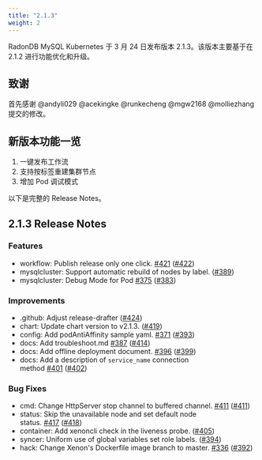 ```yaml
---
title: "2.1.3"
weight: 2
---
```


RadonDB MySQL Kubernetes 于 3 月 24 日发布版本 2.1.3。该版本主要基于在 2.1.2 进行功能优化和升级。

## **致谢**

首先感谢 @andyli029 @acekingke @runkecheng @mgw2168 @molliezhang 提交的修改。


## **新版本功能一览**

1. 一键发布工作流
2. 支持按标签重建集群节点
3. 增加 Pod 调试模式

以下是完整的 Release Notes。

## **2.1.3 Release Notes**

### Features

* workflow: Publish release only one click. [#](https://github.com/radondb/radondb-mysql-kubernetes/issues/421)[42](https://github.com/radondb/radondb-mysql-kubernetes/issues/421)[1](https://github.com/radondb/radondb-mysql-kubernetes/issues/421) ([#42](https://github.com/radondb/radondb-mysql-kubernetes/pull/422)[2](https://github.com/radondb/radondb-mysql-kubernetes/pull/422))
* mysqlcluster: Support automatic rebuild of nodes by label. ([#389](https://github.com/radondb/radondb-mysql-kubernetes/pull/389))
* mysqlcluster: Debug Mode for Pod [#](https://github.com/radondb/radondb-mysql-kubernetes/issues/375)[37](https://github.com/radondb/radondb-mysql-kubernetes/issues/375)[5](https://github.com/radondb/radondb-mysql-kubernetes/issues/375) ([#383](https://github.com/radondb/radondb-mysql-kubernetes/pull/383))

### Improvements

* .github: Adjust release-drafter ([#424](https://github.com/radondb/radondb-mysql-kubernetes/pull/424))
* chart: Update chart version to v2.1.3. ([#419](https://github.com/radondb/radondb-mysql-kubernetes/pull/419))
* config: Add podAntiAffinity sample yaml. [#371](https://github.com/radondb/radondb-mysql-kubernetes/issues/371) ([#393](https://github.com/radondb/radondb-mysql-kubernetes/pull/393))
* docs: Add troubleshoot.md [#387](https://github.com/radondb/radondb-mysql-kubernetes/issues/387) ([#414](https://github.com/radondb/radondb-mysql-kubernetes/pull/414))
* docs: Add offline deployment document. [#396](https://github.com/radondb/radondb-mysql-kubernetes/issues/396) ([#399](https://github.com/radondb/radondb-mysql-kubernetes/pull/399))
* docs: Add a description of `service_name` connection method [#401](https://github.com/radondb/radondb-mysql-kubernetes/issues/401) ([#402](https://github.com/radondb/radondb-mysql-kubernetes/pull/402))

### Bug Fixes

* cmd: Change HttpServer stop channel to buffered channel. [#411](https://github.com/radondb/radondb-mysql-kubernetes/pull/411) ([#411](https://github.com/radondb/radondb-mysql-kubernetes/pull/411))
* status: Skip the unavailable node and set default node status. [#417](https://github.com/radondb/radondb-mysql-kubernetes/issues/417) ([#418](https://github.com/radondb/radondb-mysql-kubernetes/pull/418))
* container: Add xenoncli check in the liveness probe. ([#405](https://github.com/radondb/radondb-mysql-kubernetes/pull/405))
* syncer: Uniform use of global variables set role labels. ([#394](https://github.com/radondb/radondb-mysql-kubernetes/pull/394))
* hack: Change Xenon's Dockerfile image branch to master. [#336](https://github.com/radondb/radondb-mysql-kubernetes/issues/336) ([#392](https://github.com/radondb/radondb-mysql-kubernetes/pull/392))

